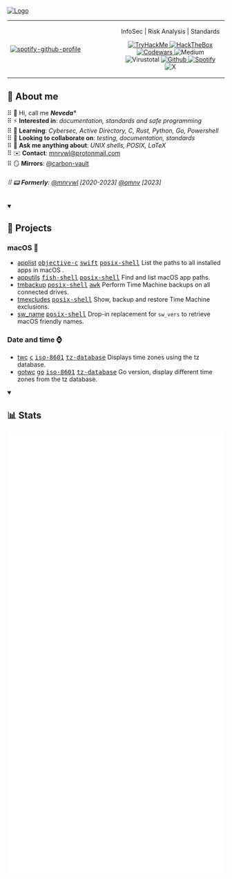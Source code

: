 [![Logo](https://github.com/Neved4/Neved4/assets/63655535/30eb2ad5-970f-46ae-83de-d90b7ba86272)][involves]

<table width="100%">
  <tr>
  <td width="50%">
  <a href="https://open.spotify.com/user/motj6ae4rw0e5w88ytbm9xih2?si=0b8713ce88c7404d" rel="nofollow">
<img src="https://spotify-github-profile.kittinanx.com/api/view?uid=motj6ae4rw0e5w88ytbm9xih2&cover_image=true&theme=natemoo-re&background_color=121212&interchange=false&bar_color=53b14f&bar_color_cover=false)](https://github.com/kittinan/spotify-github-profile" alt="spotify-github-profile" data-canonical-src="https://spotify-github-profile.vercel.app/api/view?uid=motj6ae4rw0e5w88ytbm9xih2&amp;cover_image=true&amp;theme=natemoo-re&amp;show_offline=false&amp;background_color=121212&amp;interchange=false&amp;bar_color=ba3030&amp;bar_color_cover=false" style="max-width: 100%;" height="95%" width=95%">

  </a>
  </td>
  <td width="50%">
    <p align="center">
      InfoSec | Risk Analysis | Standards
    </p>
    <p align="center">
      <a href="https://tryhackme.com/p/Neveda" rel="nofollow">
        <img src="https://img.shields.io/badge/TryHackMe-212C42?logo=tryhackme&logoColor=fff&style=for-the-badge" alt="TryHackMe" title="TryHackMe">
      </a>
      <a href="" rel="nofollow">
        <img src="https://img.shields.io/badge/Hack%20The%20Box-9FEF00?logo=hackthebox&logoColor=000&style=for-the-badge" alt="HackTheBox" title="HackTheBox">
      </a>
      <a href="https://www.codewars.com/users/Neved4" rel="nofollow">
        <img src="https://img.shields.io/badge/Codewars-B1361E?logo=codewars&logoColor=fff&style=for-the-badge" alt="Codewars" title="Codewars">
      </a>
      <!-- <a href="" rel="nofollow"> -->
        <img src="https://img.shields.io/badge/Medium-12100E?style=for-the-badge&logo=medium&logoColor=fff" alt="Medium">
      <!-- </a> -->
      <!-- <a href="" rel="nofollow"> -->
        <img src="https://img.shields.io/badge/VirusTotal-394EFF?logo=virustotal&logoColor=fff&style=for-the-badge" alt="Virustotal" title="Virustotal">
      <!-- </a> -->
      <a href="https://github.com/Neved4?tab=repositories" rel="nofollow">
        <img src="https://img.shields.io/badge/github-%23121011.svg?logo=github&logoColor=fff&style=for-the-badge" alt="Github" title="Github">
      </a>
      <a href="https://open.spotify.com/user/motj6ae4rw0e5w88ytbm9xih2?si=0b8713ce88c7404d" rel="nofollow">
        <img src="https://img.shields.io/badge/Spotify-1ED760?style=for-the-badge&logo=spotify&logoColor=fff" alt="Spotify" title="Spotify">
      </a>
      <!-- <a href="" rel="nofollow"> -->
        <img src="https://img.shields.io/badge/X-000?logo=x&logoColor=fff&style=for-the-badge" alt="X" title="X">
      <!-- </a> -->
    </p>
  </td>
</table>

<!-- ![42 Badge](https://img.shields.io/badge/42-000?logo=42&logoColor=fff&style=for-the-badge) -->

## 📖 About me

⠿ 🪬 Hi, call me _**Neveda°**_  
⠿ ⚡️ **Interested in**: _documentation, standards and safe programming_  
⠿ 🌱 **Learning**: _Cybersec, Active Directory, C, Rust, Python, Go, Powershell_  
⠿ 🚀 **Looking to collaborate on**: _testing, documentation, standards_  
⠿ 💬 **Ask me anything about**: _UNIX shells, POSIX, LaTeX_  
⠿ ✉️ **Contact**: <mnrvwl@protonmail.com>  
⠿ 🪞 **Mirrors**: [@carbon-vault](https://github.com/carbon-vault)  

###### ⠿ 📟 **Formerly**: [@mnrvwl](https://github.com/onmv) [2020-2023] [@omnv]() [2023]

<details open>
  <summary><h2>📍 Projects</h2></summary>

<!-- START SYNC -->
[<kbd>awk</kbd>]: https://github.com/onetrueawk/awk
[<kbd>c</kbd>]: https://www.iso.org/standard/74528.html
[<kbd>go</kbd>]: https://go.dev/
[<kbd>iso-8601</kbd>]: https://www.iso.org/iso-8601-date-and-time-format.html
[<kbd>fish-shell</kbd>]: https://fishshell.com/
[<kbd>posix-shell</kbd>]: https://pubs.opengroup.org/onlinepubs/9699919799/utilities/V3_chap02.html
[<kbd>tz-database</kbd>]: https://www.iana.org/time-zones
[<kbd>objective-c</kbd>]: https://developer.apple.com/library/archive/documentation/Cocoa/Conceptual/ProgrammingWithObjectiveC/Introduction/Introduction.html
[<kbd>python</kbd>]: https://www.python.org
[<kbd>python</kbd>]: https://www.python.org
[<kbd>swift</kbd>]: https://developer.apple.com/swift/
[<kbd>ruby</kbd>]: https://www.ruby-lang.org/en/
[<kbd>rust</kbd>]: https://www.rust-lang.org/
[<kbd>javascript</kbd>]: https://ecma-international.org/publications-and-standards/standards/ecma-262/
[<kbd>ada</kbd>]: https://www.adacore.com/about-ada
[Homebrew]: https://brew.sh/
[MIT License]: https://opensource.org/license/mit/
[Neved4]: https://github.com/Neved4
[applist]: https://github.com/Neved4/applist
[apputils]: https://github.com/Neved4/apputils
[sw_name]: https://github.com/Neved4/sw_name
[tmbackup]: https://github.com/Neved4/tmbackup
[tmexcludes]: https://github.com/Neved4/tmexcludes
[gotwc]: https://github.com/Neved4/gotwc
[twc]: https://github.com/Neved4/twc

### macOS 

- [applist] [<kbd>objective-c</kbd>] [<kbd>swift</kbd>] [<kbd>posix-shell</kbd>]
List the paths to all installed apps in macOS .
- [apputils] [<kbd>fish-shell</kbd>] [<kbd>posix-shell</kbd>]
Find and list macOS app paths.
- [tmbackup] [<kbd>posix-shell</kbd>] [<kbd>awk</kbd>]
Perform Time Machine backups on all connected drives.
- [tmexcludes] [<kbd>posix-shell</kbd>]
Show, backup and restore Time Machine exclusions.
- [sw_name] [<kbd>posix-shell</kbd>]
Drop-in replacement for `sw_vers` to retrieve macOS friendly names.

### Date and time ⌚️

- [twc] [<kbd>c</kbd>] [<kbd>iso-8601</kbd>] [<kbd>tz-database</kbd>] Displays time zones using the tz database.
- [gotwc] [<kbd>go</kbd>] [<kbd>iso-8601</kbd>] [<kbd>tz-database</kbd>]
Go version, display different time zones from the tz database.
<!-- END SYNC -->

</details>

<details open>
  <summary><h2>📊 Stats</h2></summary>

[![Metrics](github-metrics.svg)][involves]

</details>

<!-- <img src="https://tryhackme-badges.s3.amazonaws.com/Neveda.png" alt="TryHackMe">
<script src="https://tryhackme.com/badge/2110645"></script> -->

<!--
![](https://komarev.com/ghpvc/?username=Neved4)
-->

[involves]: https://github.com/search?q=involves%3ANeved4&type=issues
